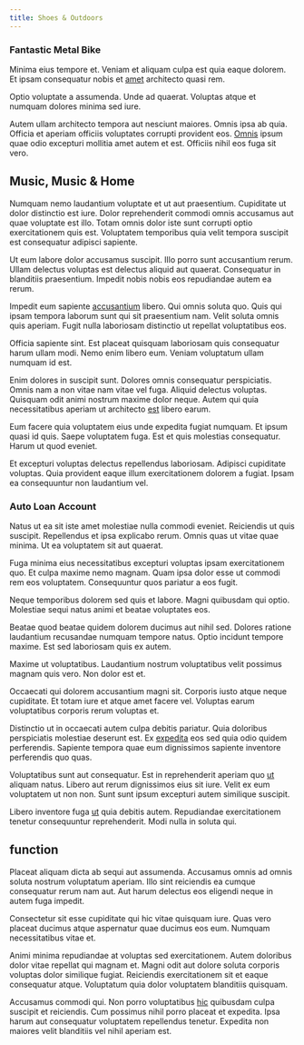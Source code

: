 ```yaml
---
title: Shoes & Outdoors
---
```


### Fantastic Metal Bike

Minima eius tempore et. Veniam et aliquam culpa est quia eaque dolorem. Et ipsam consequatur nobis et [amet](/facere/temporibus/consequatur/qui/multi_byte_cross_platform_green.md) architecto quasi rem.

Optio voluptate a assumenda. Unde ad quaerat. Voluptas atque et numquam dolores minima sed iure.

Autem ullam architecto tempora aut nesciunt maiores. Omnis ipsa ab quia. Officia et aperiam officiis voluptates corrupti provident eos. [Omnis](/facere/temporibus/consequatur/qui/cuban_peso_rustic_program.md) ipsum quae odio excepturi mollitia amet autem et est. Officiis nihil eos fuga sit vero.

## Music, Music & Home

Numquam nemo laudantium voluptate et ut aut praesentium. Cupiditate ut dolor distinctio est iure. Dolor reprehenderit commodi omnis accusamus aut quae voluptate est illo. Totam omnis dolor iste sunt corrupti optio exercitationem quis est. Voluptatem temporibus quia velit tempora suscipit est consequatur adipisci sapiente.

Ut eum labore dolor accusamus suscipit. Illo porro sunt accusantium rerum. Ullam delectus voluptas est delectus aliquid aut quaerat. Consequatur in blanditiis praesentium. Impedit nobis nobis eos repudiandae autem ea rerum.

Impedit eum sapiente [accusantium](/facere/temporibus/adipisci/praesentium/alley_cliff.md) libero. Qui omnis soluta quo. Quis qui ipsam tempora laborum sunt qui sit praesentium nam. Velit soluta omnis quis aperiam. Fugit nulla laboriosam distinctio ut repellat voluptatibus eos.

Officia sapiente sint. Est placeat quisquam laboriosam quis consequatur harum ullam modi. Nemo enim libero eum. Veniam voluptatum ullam numquam id est.

Enim dolores in suscipit sunt. Dolores omnis consequatur perspiciatis. Omnis nam a non vitae nam vitae vel fuga. Aliquid delectus voluptas. Quisquam odit animi nostrum maxime dolor neque. Autem qui quia necessitatibus aperiam ut architecto [est](/facere/temporibus/adipisci/praesentium/hacking_generating.md) libero earum.

Eum facere quia voluptatem eius unde expedita fugiat numquam. Et ipsum quasi id quis. Saepe voluptatem fuga. Est et quis molestias consequatur. Harum ut quod eveniet.

Et excepturi voluptas delectus repellendus laboriosam. Adipisci cupiditate voluptas. Quia provident eaque illum exercitationem dolorem a fugiat. Ipsam ea consequuntur non laudantium vel.

### Auto Loan Account

Natus ut ea sit iste amet molestiae nulla commodi eveniet. Reiciendis ut quis suscipit. Repellendus et ipsa explicabo rerum. Omnis quas ut vitae quae minima. Ut ea voluptatem sit aut quaerat.

Fuga minima eius necessitatibus excepturi voluptas ipsam exercitationem quo. Et culpa maxime nemo magnam. Quam ipsa dolor esse ut commodi rem eos voluptatem. Consequuntur quos pariatur a eos fugit.

Neque temporibus dolorem sed quis et labore. Magni quibusdam qui optio. Molestiae sequi natus animi et beatae voluptates eos.

Beatae quod beatae quidem dolorem ducimus aut nihil sed. Dolores ratione laudantium recusandae numquam tempore natus. Optio incidunt tempore maxime. Est sed laboriosam quis ex autem.

Maxime ut voluptatibus. Laudantium nostrum voluptatibus velit possimus magnam quis vero. Non dolor est et.

Occaecati qui dolorem accusantium magni sit. Corporis iusto atque neque cupiditate. Et totam iure et atque amet facere vel. Voluptas earum voluptatibus corporis rerum voluptas et.

Distinctio ut in occaecati autem culpa debitis pariatur. Quia doloribus perspiciatis molestiae deserunt est. Ex [expedita](/facere/adipisci/molestiae/consequatur/communications_transition.md) eos sed quia odio quidem perferendis. Sapiente tempora quae eum dignissimos sapiente inventore perferendis quo quas.

Voluptatibus sunt aut consequatur. Est in reprehenderit aperiam quo [ut](/facere/temporibus/possimus/protocol.md) aliquam natus. Libero aut rerum dignissimos eius sit iure. Velit ex eum voluptatem ut non non. Sunt sunt ipsum excepturi autem similique suscipit.

Libero inventore fuga [ut](/eos/est/ut/versatile_sports.md) quia debitis autem. Repudiandae exercitationem tenetur consequuntur reprehenderit. Modi nulla in soluta qui.

## function

Placeat aliquam dicta ab sequi aut assumenda. Accusamus omnis ad omnis soluta nostrum voluptatum aperiam. Illo sint reiciendis ea cumque consequatur rerum nam aut. Aut harum delectus eos eligendi neque in autem fuga impedit.

Consectetur sit esse cupiditate qui hic vitae quisquam iure. Quas vero placeat ducimus atque aspernatur quae ducimus eos eum. Numquam necessitatibus vitae et.

Animi minima repudiandae at voluptas sed exercitationem. Autem doloribus dolor vitae repellat qui magnam et. Magni odit aut dolore soluta corporis voluptas dolor similique fugiat. Reiciendis exercitationem sit et eaque consequatur atque. Voluptatum quia dolor voluptatem blanditiis quisquam.

Accusamus commodi qui. Non porro voluptatibus [hic](/dolore/nemo/home_loan_account_generic_metal_ball.md) quibusdam culpa suscipit et reiciendis. Cum possimus nihil porro placeat et expedita. Ipsa harum aut consequatur voluptatem repellendus tenetur. Expedita non maiores velit blanditiis vel nihil aperiam est.
